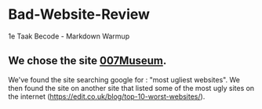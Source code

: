 # Bad-Website-Review
1e Taak Becode - Markdown Warmup


## We chose the site [007Museum](007museum.com).

We've found the site searching google for : "most ugliest websites". We then found the site on another site that listed 
some of the most ugly sites on the internet (https://edit.co.uk/blog/top-10-worst-websites/). 
